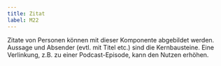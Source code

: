 ```yaml
---
title: Zitat
label: M22
---
```

Zitate von Personen können mit dieser Komponente abgebildet werden. 
Aussage und Absender (evtl. mit Titel etc.) sind die Kernbausteine. 
Eine Verlinkung, z.B. zu einer Podcast-Episode, kann den Nutzen erhöhen.

